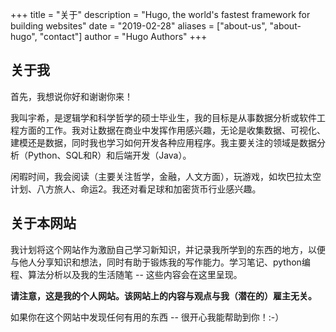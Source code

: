 +++
title = "关于"
description = "Hugo, the world's fastest framework for building websites"
date = "2019-02-28"
aliases = ["about-us", "about-hugo", "contact"]
author = "Hugo Authors"
+++

## 关于我 

首先，我想说你好和谢谢你来！

我叫宇希，是逻辑学和科学哲学的硕士毕业生，我的目标是从事数据分析或软件工程方面的工作。我对让数据在商业中发挥作用感兴趣，无论是收集数据、可视化、建模还是数据，同时我也学习如何开发各种应用程序。我主要关注的领域是数据分析（Python、SQL和R）和后端开发（Java）。

闲暇时间，我会阅读（主要关注哲学，金融，人文方面），玩游戏，如坎巴拉太空计划、八方旅人、命运2。我还对看足球和加密货币行业感兴趣。

## 关于本网站 

我计划将这个网站作为激励自己学习新知识，并记录我所学到的东西的地方，以便与他人分享知识和想法，同时有助于锻炼我的写作能力。学习笔记、python编程、算法分析以及我的生活随笔 -- 这些内容会在这里呈现。

**请注意，这是我的个人网站。该网站上的内容与观点与我（潜在的）雇主无关。**

如果你在这个网站中发现任何有用的东西 -- 很开心我能帮助到你！:-）
